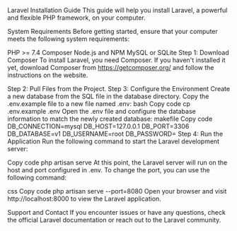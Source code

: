 Laravel Installation Guide
This guide will help you install Laravel, a powerful and flexible PHP framework, on your computer.

System Requirements
Before getting started, ensure that your computer meets the following system requirements:

PHP >= 7.4
Composer
Node.js and NPM
MySQL or SQLite
Step 1: Download Composer
To install Laravel, you need Composer. If you haven't installed it yet, download Composer from https://getcomposer.org/ and follow the instructions on the website.

Step 2: Pull Files from the Project.
Step 3: Configure the Environment
Create a new database from the SQL file in the database directory.
Copy the .env.example file to a new file named .env:
bash
Copy code
cp .env.example .env
Open the .env file and configure the database information to match the newly created database:
makefile
Copy code
DB_CONNECTION=mysql
DB_HOST=127.0.0.1
DB_PORT=3306
DB_DATABASE=v1
DB_USERNAME=root
DB_PASSWORD=
Step 4: Run the Application
Run the following command to start the Laravel development server:

Copy code
php artisan serve
At this point, the Laravel server will run on the host and port configured in .env. To change the port, you can use the following command:

css
Copy code
php artisan serve --port=8080
Open your browser and visit http://localhost:8000 to view the Laravel application.

Support and Contact
If you encounter issues or have any questions, check the official Laravel documentation or reach out to the Laravel community.
